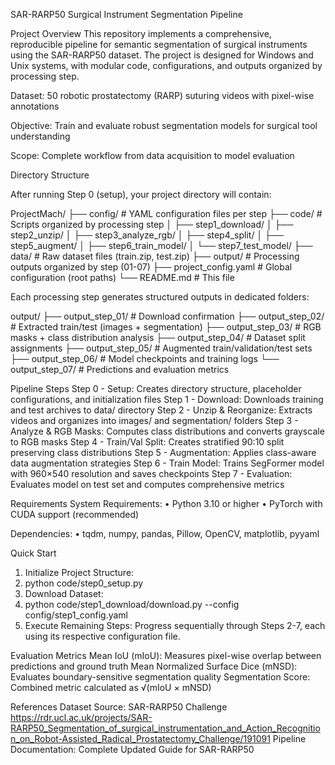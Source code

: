 SAR-RARP50 Surgical Instrument Segmentation Pipeline

Project Overview
This repository implements a comprehensive, reproducible pipeline for semantic segmentation of surgical instruments using the SAR-RARP50 dataset. The project is designed for Windows and Unix systems, with modular code, configurations, and outputs organized by processing step.

Dataset: 50 robotic prostatectomy (RARP) suturing videos with pixel-wise annotations

Objective: Train and evaluate robust segmentation models for surgical tool understanding

Scope: Complete workflow from data acquisition to model evaluation

Directory Structure

After running Step 0 (setup), your project directory will contain:

ProjectMach/
├── config/                  # YAML configuration files per step
├── code/                    # Scripts organized by processing step
│   ├── step1_download/
│   ├── step2_unzip/
│   ├── step3_analyze_rgb/
│   ├── step4_split/
│   ├── step5_augment/
│   ├── step6_train_model/
│   └── step7_test_model/
├── data/                    # Raw dataset files (train.zip, test.zip)
├── output/                  # Processing outputs organized by step (01-07)
├── project_config.yaml      # Global configuration (root paths)
└── README.md               # This file

Each processing step generates structured outputs in dedicated folders:

output/
├── output_step_01/     # Download confirmation
├── output_step_02/     # Extracted train/test (images + segmentation)
├── output_step_03/     # RGB masks + class distribution analysis
├── output_step_04/     # Dataset split assignments
├── output_step_05/     # Augmented train/validation/test sets
├── output_step_06/     # Model checkpoints and training logs
└── output_step_07/     # Predictions and evaluation metrics

Pipeline Steps
Step 0 - Setup: Creates directory structure, placeholder configurations, and initialization files
Step 1 - Download: Downloads training and test archives to data/ directory
Step 2 - Unzip & Reorganize: Extracts videos and organizes into images/ and segmentation/ folders
Step 3 - Analyze & RGB Masks: Computes class distributions and converts grayscale to RGB masks
Step 4 - Train/Val Split: Creates stratified 90:10 split preserving class distributions
Step 5 - Augmentation: Applies class-aware data augmentation strategies
Step 6 - Train Model: Trains SegFormer model with 960×540 resolution and saves checkpoints
Step 7 - Evaluation: Evaluates model on test set and computes comprehensive metrics

Requirements
System Requirements:
•	Python 3.10 or higher
•	PyTorch with CUDA support (recommended)

Dependencies:
•	tqdm, numpy, pandas, Pillow, OpenCV, matplotlib, pyyaml

Quick Start
1.	Initialize Project Structure:
2.	python code/step0_setup.py
3.	Download Dataset:
4.	python code/step1_download/download.py --config config/step1_config.yaml
5.	Execute Remaining Steps: Progress sequentially through Steps 2-7, each using its respective configuration file.

Evaluation Metrics
Mean IoU (mIoU): Measures pixel-wise overlap between predictions and ground truth
Mean Normalized Surface Dice (mNSD): Evaluates boundary-sensitive segmentation quality
Segmentation Score: Combined metric calculated as √(mIoU × mNSD)

References
Dataset Source: SAR-RARP50 Challenge
https://rdr.ucl.ac.uk/projects/SAR-RARP50_Segmentation_of_surgical_instrumentation_and_Action_Recognition_on_Robot-Assisted_Radical_Prostatectomy_Challenge/191091
Pipeline Documentation: Complete Updated Guide for SAR-RARP50

